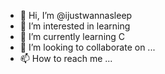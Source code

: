 - 👋 Hi, I’m @ijustwannasleep
- 👀 I’m interested in learning
- 🌱 I’m currently learning C
- 💞️ I’m looking to collaborate on ...
- 📫 How to reach me ...

<!---
ijustwannasleep/ijustwannasleep is a ✨ special ✨ repository because its `README.md` (this file) appears on your GitHub profile.
You can click the Preview link to take a look at your changes.
--->
